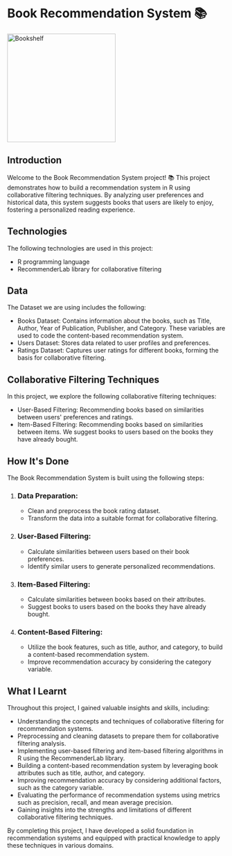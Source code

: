 <h1>Book Recommendation System 📚</h1>

<img aling=“middle” height= "250" src="https://bs-uploads.toptal.io/blackfish-uploads/components/blog_post_page/content/cover_image_file/cover_image/1129750/retina_1708x683_cover-0102-PredictingLikes-Waldek_cover-e8956144f8adc4f6f1c9dcda465b0619-291312f55d7333df6b034846e72f7f6e.png" alt="Bookshelf">

<h2>Introduction</h2>

<p>Welcome to the Book Recommendation System project! 📚 This project demonstrates how to build a recommendation system in R using collaborative filtering techniques. By analyzing user preferences and historical data, this system suggests books that users are likely to enjoy, fostering a personalized reading experience.</p>

<h2>Technologies</h2>

<p>The following technologies are used in this project:</p>

<ul>
  <li>R programming language</li>
  <li>RecommenderLab library for collaborative filtering</li>
</ul>

<h2>Data</h2>

<p>The Dataset we are using includes the following:</p>

<ul>
  <li>Books Dataset: Contains information about the books, such as Title, Author, Year of Publication, Publisher, and Category. These variables are used to code the content-based recommendation system.</li>
  <li>Users Dataset: Stores data related to user profiles and preferences.</li>
  <li>Ratings Dataset: Captures user ratings for different books, forming the basis for collaborative filtering.</li>
</ul>

<h2>Collaborative Filtering Techniques</h2>

<p>In this project, we explore the following collaborative filtering techniques:</p>

<ul>
  <li>User-Based Filtering: Recommending books based on similarities between users' preferences and ratings.</li>
  <li>Item-Based Filtering: Recommending books based on similarities between items. We suggest books to users based on the books they have already bought.</li>
</ul>

<h2>How It's Done</h2>

<p>The Book Recommendation System is built using the following steps:</p>

<ol>
  <li>
    <h3>Data Preparation:</h3>
    <ul>
      <li>Clean and preprocess the book rating dataset.</li>
      <li>Transform the data into a suitable format for collaborative filtering.</li>
    </ul>
  </li>
  <li>
    <h3>User-Based Filtering:</h3>
    <ul>
      <li>Calculate similarities between users based on their book preferences.</li>
      <li>Identify similar users to generate personalized recommendations.</li>
    </ul>
  </li>
  <li>
    <h3>Item-Based Filtering:</h3>
    <ul>
      <li>Calculate similarities between books based on their attributes.</li>
      <li>Suggest books to users based on the books they have already bought.</li>
    </ul>
  </li>
  <li>
    <h3>Content-Based Filtering:</h3>
    <ul>
      <li>Utilize the book features, such as title, author, and category, to build a content-based recommendation system.</li>
      <li>Improve recommendation accuracy by considering the category variable.</li>
    </ul>
  </li>
</ol>

<h2>What I Learnt </h2>

<p>Throughout this project, I gained valuable insights and skills, including:</p>

<ul>
  <li>Understanding the concepts and techniques of collaborative filtering for recommendation systems.</li>
  <li>Preprocessing and cleaning datasets to prepare them for collaborative filtering analysis.</li>
  <li>Implementing user-based filtering and item-based filtering algorithms in R using the RecommenderLab library.</li>
  <li>Building a content-based recommendation system by leveraging book attributes such as title, author, and category.</li>
  <li>Improving recommendation accuracy by considering additional factors, such as the category variable.</li>
  <li>Evaluating the performance of recommendation systems using metrics such as precision, recall, and mean average precision.</li>
  <li>Gaining insights into the strengths and limitations of different collaborative filtering techniques.</li>
</ul>

<p>By completing this project, I have developed a solid foundation in recommendation systems and equipped with practical knowledge to apply these techniques in various domains.</p>

